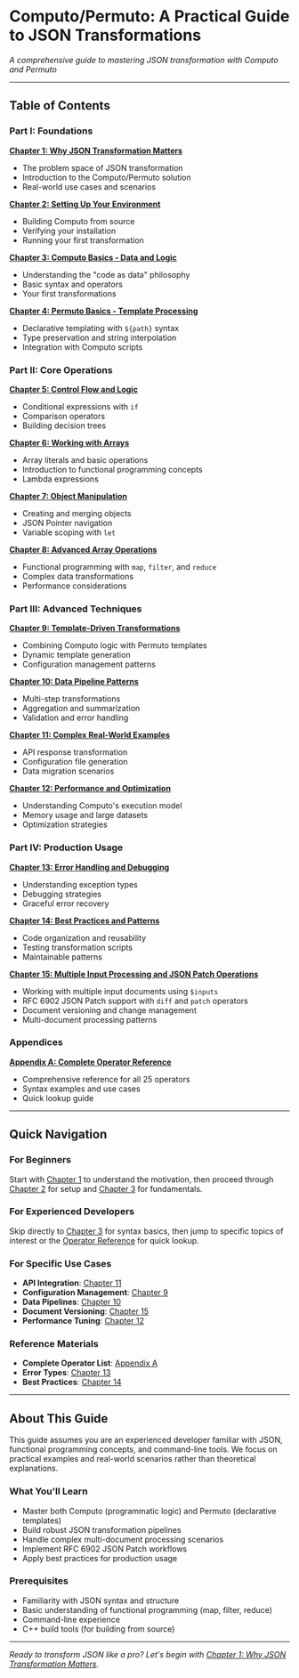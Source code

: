 # **Computo/Permuto: A Practical Guide to JSON Transformations**

*A comprehensive guide to mastering JSON transformation with Computo and Permuto*

---

## **Table of Contents**

### **Part I: Foundations**

**[Chapter 1: Why JSON Transformation Matters](01_why_transformation_matters.md)**
- The problem space of JSON transformation
- Introduction to the Computo/Permuto solution
- Real-world use cases and scenarios

**[Chapter 2: Setting Up Your Environment](02_setting_up_environment.md)**
- Building Computo from source
- Verifying your installation
- Running your first transformation

**[Chapter 3: Computo Basics - Data and Logic](03_computo_basics.md)**
- Understanding the "code as data" philosophy
- Basic syntax and operators
- Your first transformations

**[Chapter 4: Permuto Basics - Template Processing](04_permuto_basics.md)**
- Declarative templating with `${path}` syntax
- Type preservation and string interpolation
- Integration with Computo scripts

### **Part II: Core Operations**

**[Chapter 5: Control Flow and Logic](05_control_flow.md)**
- Conditional expressions with `if`
- Comparison operators
- Building decision trees

**[Chapter 6: Working with Arrays](06_working_with_arrays.md)**
- Array literals and basic operations
- Introduction to functional programming concepts
- Lambda expressions

**[Chapter 7: Object Manipulation](07_object_manipulation.md)**
- Creating and merging objects
- JSON Pointer navigation
- Variable scoping with `let`

**[Chapter 8: Advanced Array Operations](08_advanced_array_ops.md)**
- Functional programming with `map`, `filter`, and `reduce`
- Complex data transformations
- Performance considerations

### **Part III: Advanced Techniques**

**[Chapter 9: Template-Driven Transformations](09_template_driven_transformations.md)**
- Combining Computo logic with Permuto templates
- Dynamic template generation
- Configuration management patterns

**[Chapter 10: Data Pipeline Patterns](10_data_pipeline_patterns.md)**
- Multi-step transformations
- Aggregation and summarization
- Validation and error handling

**[Chapter 11: Complex Real-World Examples](11_complex_real-world_examples.md)**
- API response transformation
- Configuration file generation
- Data migration scenarios

**[Chapter 12: Performance and Optimization](12_performance_and_optimization.md)**
- Understanding Computo's execution model
- Memory usage and large datasets
- Optimization strategies

### **Part IV: Production Usage**

**[Chapter 13: Error Handling and Debugging](13_error_handling_and_debugging.md)**
- Understanding exception types
- Debugging strategies
- Graceful error recovery

**[Chapter 14: Best Practices and Patterns](14_best_practices_and_patterns.md)**
- Code organization and reusability
- Testing transformation scripts
- Maintainable patterns

**[Chapter 15: Multiple Input Processing and JSON Patch Operations](15_multiple_inputs_and_json_patch.md)**
- Working with multiple input documents using `$inputs`
- RFC 6902 JSON Patch support with `diff` and `patch` operators
- Document versioning and change management
- Multi-document processing patterns

### **Appendices**

**[Appendix A: Complete Operator Reference](appendices/A_operator_reference.md)**
- Comprehensive reference for all 25 operators
- Syntax examples and use cases
- Quick lookup guide

---

## **Quick Navigation**

### **For Beginners**
Start with [Chapter 1](01_why_transformation_matters.md) to understand the motivation, then proceed through [Chapter 2](02_setting_up_environment.md) for setup and [Chapter 3](03_computo_basics.md) for fundamentals.

### **For Experienced Developers**
Skip directly to [Chapter 3](03_computo_basics.md) for syntax basics, then jump to specific topics of interest or the [Operator Reference](appendices/A_operator_reference.md) for quick lookup.

### **For Specific Use Cases**
- **API Integration**: [Chapter 11](11_complex_real-world_examples.md)
- **Configuration Management**: [Chapter 9](09_template_driven_transformations.md)
- **Data Pipelines**: [Chapter 10](10_data_pipeline_patterns.md)
- **Document Versioning**: [Chapter 15](15_multiple_inputs_and_json_patch.md)
- **Performance Tuning**: [Chapter 12](12_performance_and_optimization.md)

### **Reference Materials**
- **Complete Operator List**: [Appendix A](appendices/A_operator_reference.md)
- **Error Types**: [Chapter 13](13_error_handling_and_debugging.md)
- **Best Practices**: [Chapter 14](14_best_practices_and_patterns.md)

---

## **About This Guide**

This guide assumes you are an experienced developer familiar with JSON, functional programming concepts, and command-line tools. We focus on practical examples and real-world scenarios rather than theoretical explanations.

### **What You'll Learn**
- Master both Computo (programmatic logic) and Permuto (declarative templates)
- Build robust JSON transformation pipelines
- Handle complex multi-document processing scenarios
- Implement RFC 6902 JSON Patch workflows
- Apply best practices for production usage

### **Prerequisites**
- Familiarity with JSON syntax and structure
- Basic understanding of functional programming (map, filter, reduce)
- Command-line experience
- C++ build tools (for building from source)

---

*Ready to transform JSON like a pro? Let's begin with [Chapter 1: Why JSON Transformation Matters](01_why_transformation_matters.md).*